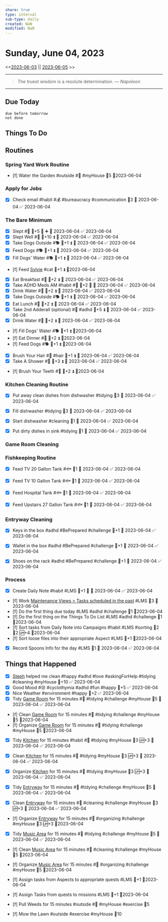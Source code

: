 ```yaml
---
share: true
type: interval
sub-type: daily
created: NaN 
modified: NaN
---
```

# Sunday, June 04, 2023
<<[2023-06-03](./2023-06-03.md) || [2023-06-05](./2023-06-05.md) >>

---

> The truest wisdom is a resolute determination.
> — <cite>Napoleon</cite>

---
## Due Today
```tasks
due before tomorrow
not done
```

## Things To Do
























## Routines
### Spring Yard Work Routine
- [f] Water the Garden #outside #🌱 #myHouse 🥄5 📆2023-06-04


### Apply for Jobs
- [x] Check email #habit #💰 #bureaucracy #communication 🥄3 📅 2023-06-04 ✅ 2023-06-04


### The Bare Minimum
- [x] Slept #🛌 🥄+5 🔺 ➕ 📅 2023-06-04 ✅ 2023-06-04
- [x] Slept Well #🛌 🥄+10 ⏫ 📅 2023-06-04 ✅ 2023-06-04
- [x] Take Dogs Outside #🐕 🥄+1 ⏫ 📅 2023-06-04 ✅ 2023-06-04
- [x] Feed Dogs #🐕 🥄+1 ⏫ 📅 2023-06-04 ✅ 2023-06-04
- [x] Fill Dogs' Water #🐕 🥄+1 ⏫ 📅 2023-06-04 ✅ 2023-06-04
- [f] Feed [Sylvie](../../03%20-%20Belonging%20%F0%9F%91%AA/00%20-%20The%20Pack%20%F0%9F%90%95/Sylvie.md) #cat 🥄+1 ⏫ 📆2023-06-04
- [x] Eat Breakfast #🍎 🥄+2 ⏫ 📅 2023-06-04 ✅ 2023-06-04
- [x] Take ADHD Meds AM #habit #💊 🥄+2 🔺 📅 2023-06-04 ✅ 2023-06-04
- [x] Drink Water #🌊 🥄+2 ⏫ 📅 2023-06-04 ✅ 2023-06-04
- [x] Take Dogs Outside #🐕 🥄+1 ⏫ 📅 2023-06-04 ✅ 2023-06-04
- [x] Eat Lunch #🍎 🥄+2 ⏫ 📅 2023-06-04 ✅ 2023-06-04
- [x] Take 2nd Adderall (optional) #💊 #adhd 🥄+5 ⏫ 📅 2023-06-04 ✅ 2023-06-04
- [x] Drink Water #🌊  🥄+2 ⏫ 📅 2023-06-04 ✅ 2023-06-04
- [f] Fill Dogs' Water #🐕 🥄+1 ⏫ 📆2023-06-04
- [f] Eat Dinner #🍎 🥄+2 ⏫ 📆2023-06-04
- [f] Feed Dogs #🐕 🥄+1 ⏫ 📆2023-06-04
- [x] Brush Your Hair #🚿 #hair 🥄+1 ⏫ 📅 2023-06-04 ✅ 2023-06-04
- [x] Take A Shower #🚿 🥄+3 ⏫ 📅 2023-06-04 ✅ 2023-06-04
- [f] Brush Your Teeth #🚿 🥄+2 ⏫ 📆2023-06-04


### Kitchen Cleaning Routine
- [x] Put away clean dishes from dishwasher #tidying 🥄3 📅 2023-06-04 ✅ 2023-06-04
- [x] Fill dishwasher #tidying 🥄3 📅 2023-06-04 ✅ 2023-06-04
- [x] Start dishwasher #cleaning 🥄1 📅 2023-06-04 ✅ 2023-06-04
- [x] Put dirty dishes in sink #tidying 🥄1 📅 2023-06-04 ✅ 2023-06-04


### Game Room Cleaning


### Fishkeeping Routine
- [x] Feed TV 20 Gallon Tank #🐟 🥄1 📅 2023-06-04 ✅ 2023-06-04
- [x] Feed TV 10 Gallon Tank #🐟 🥄1 📅 2023-06-04 ✅ 2023-06-04
- [x] Feed Hospital Tank #🐟 🥄1 📅 2023-06-04 ✅ 2023-06-04
- [x] Feed Upstairs 27 Gallon Tank #🐟 🥄1 📅 2023-06-04 ✅ 2023-06-04


### Entryway Cleaning
- [x] Keys in the box #adhd #BePrepared #challenge 🥄+1 📅 2023-06-04 ✅ 2023-06-04
- [x] Wallet in the box #adhd #BePrepared #challenge 🥄+1 📅 2023-06-04 ✅ 2023-06-04
- [x] Shoes on the rack #adhd #BePrepared #challenge 🥄+1 📅 2023-06-04 ✅ 2023-06-04


### Process
- [x] Create Daily Note #habit #LMS 🥄+1 🔺 📅 2023-06-04 ✅ 2023-06-04
- [f] Work [Maintenance Views > Tasks scheduled in the past](../02%20-%20Tools/Maintenance%20Views.md#Tasks%20scheduled%20in%20the%20past) #LMS 🥄3 📆2023-06-04
- [f] Do the first thing due today #LMS #adhd #challenge 🥄1 📆2023-06-04
- [f] Do the first thing on the Things To Do List #LMS #adhd #challenge 🥄1 📆2023-06-04
- [f] Sort tasks from Daily Note into Campaigns #habit #LMS #sorting 🍅2 🥄2 🆙+4  📆2023-06-04
- [f] Sort loose files into their appropriate Aspect #LMS 🥄+1  📆2023-06-04
- [x] Record Spoons Info for the day #LMS 🥄1 📅 2023-06-04 ✅ 2023-06-04




## Things that Happened
- [x] [Steph](Steph.md) helped me clean #happy #adhd #love #askingForHelp #tidying #cleaning #myHouse 🥄+10 ✅ 2023-06-04
- [x] Good Mood #😢 #cyclothymia #adhd #fun #happy 🥄+5 ✅ 2023-06-04
- [x] Nice Weather #environment #happy 🥄+2 ✅ 2023-06-04
- [x] Tidy [Game Room](../../01%20-%20Subsistence%20%F0%9F%92%97/08%20-%20Location%20%F0%9F%A7%AD/Game%20Room.md) for 15 minutes #🧹 #tidying #challenge #myHouse 🥄5 📅 2023-06-04 ✅ 2023-06-04
- [f] Clean [Game Room](../../01%20-%20Subsistence%20%F0%9F%92%97/08%20-%20Location%20%F0%9F%A7%AD/Game%20Room.md) for 15 minutes #🧹 #tidying #challenge #myHouse 🥄5 📆2023-06-04
- [f] Organize [Game Room](../../01%20-%20Subsistence%20%F0%9F%92%97/08%20-%20Location%20%F0%9F%A7%AD/Game%20Room.md) for 15 minutes #🧹 #tidying #challenge #myHouse 🥄5 📆2023-06-04


- [x] Tidy [Kitchen](../../01%20-%20Subsistence%20%F0%9F%92%97/08%20-%20Location%20%F0%9F%A7%AD/Kitchen.md) for 15 minutes #habit #🍎 #tidying #myHouse 🥄3 🆙+3 📅 2023-06-04 ✅ 2023-06-04
- [x] Clean [Kitchen](../../01%20-%20Subsistence%20%F0%9F%92%97/08%20-%20Location%20%F0%9F%A7%AD/Kitchen.md) for 15 minutes #🍎 #tidying #myHouse 🥄3 🆙+3 📅 2023-06-04 ✅ 2023-06-04
- [x] Organize [Kitchen](../../01%20-%20Subsistence%20%F0%9F%92%97/08%20-%20Location%20%F0%9F%A7%AD/Kitchen.md) for 15 minutes #🍎 #tidying #myHouse 🥄3 🆙+3 📅 2023-06-04 ✅ 2023-06-04



- [x] Tidy [Entryway](../../01%20-%20Subsistence%20%F0%9F%92%97/08%20-%20Location%20%F0%9F%A7%AD/Entryway.md) for 15 minutes #🧹 #tidying #challenge #myHouse 🥄5 📅 2023-06-04 ✅ 2023-06-04
- [x] Clean [Entryway](../../01%20-%20Subsistence%20%F0%9F%92%97/08%20-%20Location%20%F0%9F%A7%AD/Entryway.md) for 15 minutes #🧹 #cleaning  #challenge #myHouse 🥄3 🆙+3 📅 2023-06-04 ✅ 2023-06-04
- [f] Organize [Entryway](../../01%20-%20Subsistence%20%F0%9F%92%97/08%20-%20Location%20%F0%9F%A7%AD/Entryway.md) for 15 minutes #🧹 #organizing  #challenge #myHouse 🥄3 🆙+3 📆2023-06-04


- [x] Tidy [Music Area](../../01%20-%20Subsistence%20%F0%9F%92%97/08%20-%20Location%20%F0%9F%A7%AD/Music%20Area.md) for 15 minutes #🧹 #tidying #challenge #myHouse 🥄5 📅 2023-06-04 ✅ 2023-06-04
- [f] Clean [Music Area](../../01%20-%20Subsistence%20%F0%9F%92%97/08%20-%20Location%20%F0%9F%A7%AD/Music%20Area.md) for 15 minutes #🧹 #cleaning  #challenge #myHouse 🥄5 📆2023-06-04
- [f] Organize [Music Area](../../01%20-%20Subsistence%20%F0%9F%92%97/08%20-%20Location%20%F0%9F%A7%AD/Music%20Area.md) for 15 minutes #🧹 #organizing  #challenge #myHouse 🥄5 📆2023-06-04


- [f] Assign tasks from Aspects to appropriate quests #LMS 🥄+1  📆2023-06-04
- [f] Assign Tasks from quests to missions #LMS 🥄+1  📆2023-06-04
- [f] Pull Weeds for 15 minutes #outside #🌱 #myHouse #exercise 🥄5
- [f] Mow the Lawn #outside #exercise #myHouse 🥄10

